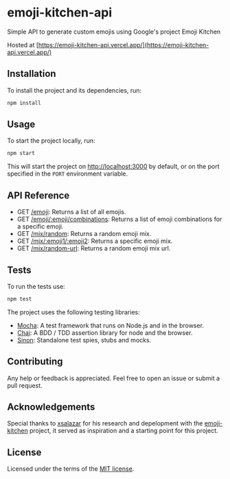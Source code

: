 # emoji-kitchen-api

Simple API to generate custom emojis using Google's project Emoji Kitchen

Hosted at [https://emoji-kitchen-api.vercel.app/](https://emoji-kitchen-api.vercel.app/)

## Installation

To install the project and its dependencies, run:

```bash
npm install
```

## Usage

To start the project locally, run:

```bash
npm start
```

This will start the project on <http://localhost:3000> by default, or on the port specified in the `PORT` environment variable.

## API Reference

- GET [/emoji](https://emoji-kitchen-api.vercel.app/emoji): Returns a list of all emojis.
- GET [/emoji/:emoji/combinations](https://emoji-kitchen-api.vercel.app/emoji/👻/combinations): Returns a list of emoji combinations for a specific emoji.
- GET [/mix/random](https://emoji-kitchen-api.vercel.app/mix/random): Returns a random emoji mix.
- GET [/mix/:emoji1/:emoji2](https://emoji-kitchen-api.vercel.app/mix/👻/🏍️): Returns a specific emoji mix.
- GET [/mix/random-url](https://emoji-kitchen-api.vercel.app/mix/random-url): Returns a random emoji mix url.

## Tests

To run the tests use:

```bash
npm test
```

The project uses the following testing libraries:

- [Mocha](https://mochajs.org/): A test framework that runs on Node.js and in the browser.
- [Chai](https://www.chaijs.com/): A BDD / TDD assertion library for node and the browser.
- [Sinon](https://sinonjs.org/): Standalone test spies, stubs and mocks.

## Contributing

Any help or feedback is appreciated. Feel free to open an issue or submit a pull request.

## Acknowledgements

Special thanks to [xsalazar](https://github.com/xsalazar) for his research and depelopment with the [emoji-kitchen](https://github.com/xsalazar/emoji-kitchen) project, it served as inspiration and a starting point for this project.

## License

Licensed under the terms of the [MIT license](LICENSE).
